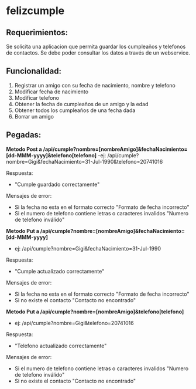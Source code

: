 # felizcumple

## Requerimientos:

Se solicita una aplicacion que permita guardar los cumpleaños y telefonos de contactos. Se debe poder consultar los datos a través de un webservice.

## Funcionalidad:

1. Registrar un amigo con su fecha de nacimiento, nombre y telefono
2. Modificar fecha de nacimiento
3. Modificar telefono
4. Obtener la fecha de cumpleaños de un amigo y la edad
5. Obtener todos los cumpleaños de una fecha dada
6. Borrar un amigo

## Pegadas:

**Metodo Post a /api/cumple?nombre=[nombreAmigo]&fechaNacimiento=[dd-MMM-yyyy]&telefono[telefono]**
-ej: /api/cumple?nombre=Gigi&fechaNacimiento=31-Jul-1990&telefono=20741016

Respuesta:
- "Cumple guardado correctamente" 

Mensajes de error: 
- Si la fecha no esta en el formato correcto "Formato de fecha incorrecto"
- Si el numero de telefono contiene letras o caracteres invalidos "Numero de telefono inválido"

**Metodo Put a /api/cumple?nombre=[nombreAmigo]&fechaNacimiento=[dd-MMM-yyyy]**

- ej: /api/cumple?nombre=Gigi&fechaNacimiento=31-Jul-1990

Respuesta:

- "Cumple actualizado correctamente"

Mensajes de error: 

- Si la fecha no esta en el formato correcto "Formato de fecha incorrecto"
- Si no existe el contacto "Contacto no encontrado"

**Metodo Put a /api/cumple?nombre=[nombreAmigo]&telefono[telefono]**

- ej: /api/cumple?nombre=Gigi&telefono=20741016

Respuesta:

- "Telefono actualizado correctamente"

Mensajes de error: 

- Si el numero de telefono contiene letras o caracteres invalidos "Numero de telefono inválido"
- Si no existe el contacto "Contacto no encontrado"
  
    
 
